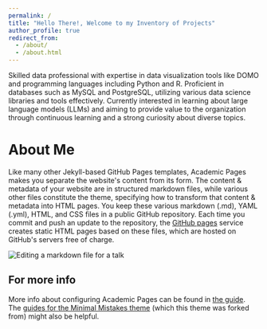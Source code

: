 ```yaml
---
permalink: /
title: "Hello There!, Welcome to my Inventory of Projects"
author_profile: true
redirect_from: 
  - /about/
  - /about.html
---
```


Skilled data professional with expertise in data visualization tools like DOMO and programming languages including Python and R. Proficient in databases such as MySQL and PostgreSQL, utilizing various data science libraries and tools effectively. Currently interested in learning about large language models (LLMs) and aiming to provide value to the organization through continuous learning and a strong curiosity about diverse topics.

About Me
======
Like many other Jekyll-based GitHub Pages templates, Academic Pages makes you separate the website's content from its form. The content & metadata of your website are in structured markdown files, while various other files constitute the theme, specifying how to transform that content & metadata into HTML pages. You keep these various markdown (.md), YAML (.yml), HTML, and CSS files in a public GitHub repository. Each time you commit and push an update to the repository, the [GitHub pages](https://pages.github.com/) service creates static HTML pages based on these files, which are hosted on GitHub's servers free of charge.



![Editing a markdown file for a talk](/images/editing-talk.png)

For more info
------
More info about configuring Academic Pages can be found in [the guide](https://academicpages.github.io/markdown/). The [guides for the Minimal Mistakes theme](https://mmistakes.github.io/minimal-mistakes/docs/configuration/) (which this theme was forked from) might also be helpful.
